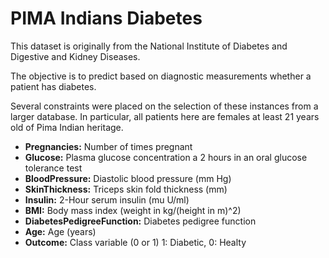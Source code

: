 # PIMA Indians Diabetes
This dataset is originally from the National Institute of Diabetes and Digestive and Kidney Diseases.

The objective is to predict based on diagnostic measurements whether a patient has diabetes.

Several constraints were placed on the selection of these instances from a larger database. In particular, all patients here are females at least 21 years old of Pima Indian heritage.

- **Pregnancies:** Number of times pregnant
- **Glucose:** Plasma glucose concentration a 2 hours in an oral glucose tolerance test
- **BloodPressure:** Diastolic blood pressure (mm Hg)
- **SkinThickness:** Triceps skin fold thickness (mm)
- **Insulin:** 2-Hour serum insulin (mu U/ml)
- **BMI:** Body mass index (weight in kg/(height in m)^2)
- **DiabetesPedigreeFunction:** Diabetes pedigree function
- **Age:** Age (years)
- **Outcome:** Class variable (0 or 1) 1: Diabetic, 0: Healty
